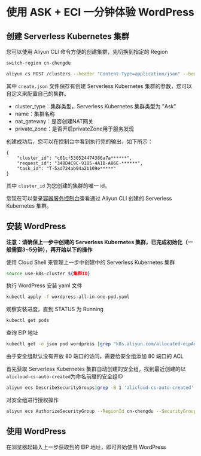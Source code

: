 # 使用 ASK + ECI 一分钟体验 WordPress

## 创建 Serverless Kubernetes 集群

您可以使用 Aliyun CLI 命令方便的创建集群，先切换到指定的 Region
```bash
switch-region cn-chengdu
```

```bash
aliyun cs POST /clusters --header "Content-Type=application/json" --body "$(cat create.json)"
```

其中 `create.json` 文件保存有创建 Serverless Kubernetes 集群的参数，您可以自定义来配置自己的集群。

- cluster_type：集群类型，Serverless Kubernetes 集群类型为 "Ask"
- name：集群名称
- nat_gateway：是否创建NAT网关
- private_zone：是否开启privateZone用于服务发现

创建成功后，您可以在控制台中看到执行完的输出，如下所示：

```
{
    "cluster_id": "c61cf530524474386a7a******",
    "request_id": "348D4C9C-9105-4A1B-A86E-******",
    "task_id": "T-5ad724ab94a2b109e*****"
}
```

其中 `cluster_id` 为您创建的集群的唯一 id。

您现在可以登录[容器服务控制台](https://cs.console.aliyun.com)查看通过 Aliyun CLI 创建的 Serverless Kubernetes 集群。

## 安装 WordPress

**注意：请确保上一步中创建的 Serverless Kubernetes 集群，已完成初始化（一般需要3~5分钟），再开始以下的操作**

使用 Cloud Shell 来管理上一步中创建中的 Serverless Kubernetes 集群
```bash
source use-k8s-cluster ${集群ID}
```

执行 WordPress 安装 yaml 文件
```bash
kubectl apply -f wordpress-all-in-one-pod.yaml
```

观察安装进度，直到 STATUS 为 Running
```bash
kubectl get pods
```

查询 EIP 地址
```bash
kubectl get -o json pod wordpress |grep "k8s.aliyun.com/allocated-eipAddress"
```

由于安全组默认没有开放 80 端口的访问，需要给安全组添加 80 端口的 ACL

首先获取 Serverless Kubernetes 集群自动创建的安全组，找到最近创建的以`alicloud-cs-auto-created`为命名前缀的安全组ID

```bash
aliyun ecs DescribeSecurityGroups|grep -B 1 'alicloud-cs-auto-created'|head -1
```

对安全组进行授权操作
```bash
aliyun ecs AuthorizeSecurityGroup --RegionId cn-chengdu --SecurityGroupId ${安全组ID} --IpProtocol tcp --PortRange 80/80 --SourceCidrIp 0.0.0.0/0 --Priority 100
```

## 使用 WordPress

在浏览器起输入上一步获取到的 EIP 地址，即可开始使用 WordPress